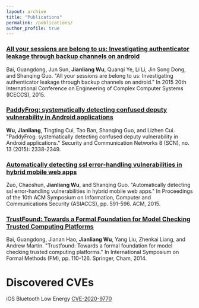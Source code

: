 ```yaml
---
layout: archive
title: "Publications"
permalink: /publications/
author_profile: true
---
```


### [All your sessions are belong to us: Investigating authenticator leakage through backup channels on android](https://ieeexplore.ieee.org/abstract/document/7384230)
Bai, Guangdong, Jun Sun, **Jianliang Wu**, Quanqi Ye, Li Li, Jin Song Dong, and Shanqing Guo. "All your sessions are belong to us: Investigating authenticator leakage through backup channels on android." In 2015 20th International Conference on Engineering of Complex Computer Systems (ICECCS), 2015.


### [PaddyFrog: systematically detecting confused deputy vulnerability in Android applications](https://onlinelibrary.wiley.com/doi/full/10.1002/sec.1179)
**Wu, Jianliang**, Tingting Cui, Tao Ban, Shanqing Guo, and Lizhen Cui. "PaddyFrog: systematically detecting confused deputy vulnerability in Android applications." Security and Communication Networks 8 (SCN), no. 13 (2015): 2338-2349.


### [Automatically detecting ssl error-handling vulnerabilities in hybrid mobile web apps](https://dl.acm.org/citation.cfm?id=2714583)
Zuo, Chaoshun, **Jianliang Wu**, and Shanqing Guo. "Automatically detecting ssl error-handling vulnerabilities in hybrid mobile web apps." In Proceedings of the 10th ACM Symposium on Information, Computer and Communications Security (ASIACCS), pp. 591-596. ACM, 2015.

### [TrustFound: Towards a Formal Foundation for Model Checking Trusted Computing Platforms](https://link.springer.com/chapter/10.1007/978-3-319-06410-9_8)
Bai, Guangdong, Jianan Hao, **Jianliang Wu**, Yang Liu, Zhenkai Liang, and Andrew Martin. "Trustfound: Towards a formal foundation for model checking trusted computing platforms." In International Symposium on Formal Methods (FM), pp. 110-126. Springer, Cham, 2014.

# Discovered CVEs
iOS Bluetooth Low Energy [CVE-2020-9770](https://support.apple.com/en-us/HT211102)
